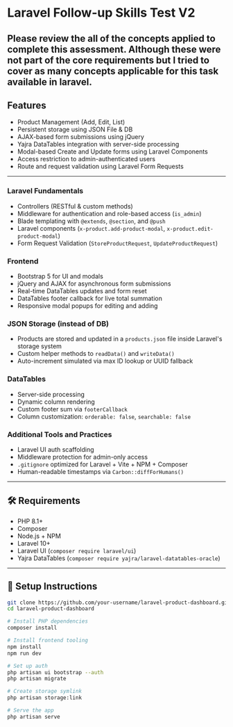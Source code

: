 # Laravel Follow-up Skills Test V2

Please review the all of the concepts applied to complete this assessment. Although these were not part of the core requirements but I tried to cover as many concepts applicable for this task available in laravel.
---

## Features

- Product Management (Add, Edit, List)
- Persistent storage using JSON File & DB
- AJAX-based form submissions using jQuery
- Yajra DataTables integration with server-side processing
- Modal-based Create and Update forms using Laravel Components
- Access restriction to admin-authenticated users
- Route and request validation using Laravel Form Requests

---

### Laravel Fundamentals
- Controllers (RESTful & custom methods)
- Middleware for authentication and role-based access (`is_admin`)
- Blade templating with `@extends`, `@section`, and `@push`
- Laravel components (`x-product.add-product-modal`, `x-product.edit-product-modal`)
- Form Request Validation (`StoreProductRequest`, `UpdateProductRequest`)

### Frontend
- Bootstrap 5 for UI and modals
- jQuery and AJAX for asynchronous form submissions
- Real-time DataTables updates and form reset
- DataTables footer callback for live total summation
- Responsive modal popups for editing and adding

### JSON Storage (instead of DB)
- Products are stored and updated in a `products.json` file inside Laravel's storage system
- Custom helper methods to `readData()` and `writeData()`
- Auto-increment simulated via max ID lookup or UUID fallback

### DataTables
- Server-side processing
- Dynamic column rendering
- Custom footer sum via `footerCallback`
- Column customization: `orderable: false`, `searchable: false`

### Additional Tools and Practices
- Laravel UI auth scaffolding
- Middleware protection for admin-only access
- `.gitignore` optimized for Laravel + Vite + NPM + Composer
- Human-readable timestamps via `Carbon::diffForHumans()`

---

## 🛠 Requirements

- PHP 8.1+
- Composer
- Node.js + NPM
- Laravel 10+
- Laravel UI (`composer require laravel/ui`)
- Yajra DataTables (`composer require yajra/laravel-datatables-oracle`)

---

## 🧪 Setup Instructions

```bash
git clone https://github.com/your-username/laravel-product-dashboard.git
cd laravel-product-dashboard

# Install PHP dependencies
composer install

# Install frontend tooling
npm install
npm run dev

# Set up auth
php artisan ui bootstrap --auth
php artisan migrate

# Create storage symlink
php artisan storage:link

# Serve the app
php artisan serve